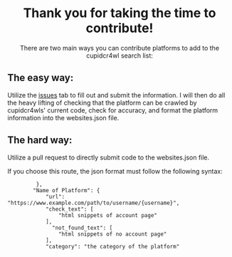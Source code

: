 <div align="center">
  
# Thank you for taking the time to contribute!

There are two main ways you can contribute platforms to add to the cupidcr4wl search list:
</div>

## The easy way:
Utilize the [issues](https://github.com/OSINTI4L/cupidcr4wl/issues) tab to fill out and submit the information. I will then do all the heavy lifting of checking that the platform can be crawled by cupidcr4wls' current code, check for accuracy, and format the platform information into the websites.json file.

## The hard way:
Utilize a pull request to directly submit code to the websites.json file.

If you choose this route, the json format must follow the following syntax:

```
         },
        "Name of Platform": {
            "url": "https://www.example.com/path/to/username/{username}",
            "check_text": [
                "html snippets of account page"
            ],
              "not_found_text": [
                "html snippets of no account page"
            ],
            "category": "the category of the platform"
```
